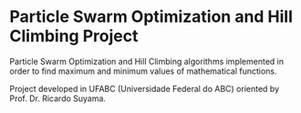 # Particle Swarm Optimization and Hill Climbing Project

Particle Swarm Optimization and Hill Climbing algorithms implemented in order to find maximum and minimum values of mathematical functions.

Project developed in UFABC (Universidade Federal do ABC) oriented by Prof. Dr. Ricardo Suyama.
